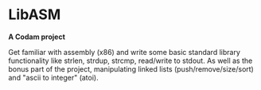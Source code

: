 # LibASM

**A Codam project**

Get familiar with assembly (x86) and write some basic standard library functionality like strlen, strdup, strcmp, read/write to stdout. As well as the bonus part of the project, manipulating linked lists (push/remove/size/sort) and "ascii to integer" (atoi).
